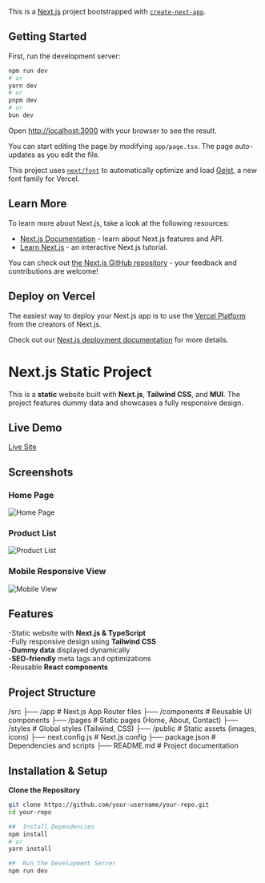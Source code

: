 This is a [Next.js](https://nextjs.org) project bootstrapped with [`create-next-app`](https://nextjs.org/docs/app/api-reference/cli/create-next-app).

## Getting Started

First, run the development server:

```bash
npm run dev
# or
yarn dev
# or
pnpm dev
# or
bun dev
```

Open [http://localhost:3000](http://localhost:3000) with your browser to see the result.

You can start editing the page by modifying `app/page.tsx`. The page auto-updates as you edit the file.

This project uses [`next/font`](https://nextjs.org/docs/app/building-your-application/optimizing/fonts) to automatically optimize and load [Geist](https://vercel.com/font), a new font family for Vercel.

## Learn More

To learn more about Next.js, take a look at the following resources:

- [Next.js Documentation](https://nextjs.org/docs) - learn about Next.js features and API.
- [Learn Next.js](https://nextjs.org/learn) - an interactive Next.js tutorial.

You can check out [the Next.js GitHub repository](https://github.com/vercel/next.js) - your feedback and contributions are welcome!

## Deploy on Vercel

The easiest way to deploy your Next.js app is to use the [Vercel Platform](https://vercel.com/new?utm_medium=default-template&filter=next.js&utm_source=create-next-app&utm_campaign=create-next-app-readme) from the creators of Next.js.

Check out our [Next.js deployment documentation](https://nextjs.org/docs/app/building-your-application/deploying) for more details.

#  Next.js Static Project

This is a **static** website built with **Next.js**, **Tailwind CSS**, and **MUI**. The project features dummy data and showcases a fully responsive design.

##  Live Demo
[Live Site](https://your-live-demo-link.com)

##  Screenshots

###  Home Page
![Home Page](public/readme-assets/homepage.png)

###  Product List
![Product List](public/readme-assets/products.png)

###  Mobile Responsive View
![Mobile View](public/readme-assets/mobile-view.png)

##  Features
-Static website with **Next.js & TypeScript**  
-Fully responsive design using **Tailwind CSS**  
-**Dummy data** displayed dynamically  
-**SEO-friendly** meta tags and optimizations  
-Reusable **React components**  

##  Project Structure
/src ├── /app # Next.js App Router files
├── /components # Reusable UI components 
├── /pages # Static pages (Home, About, Contact) 
├── /styles # Global styles (Tailwind, CSS) 
├── /public # Static assets (images, icons)
├── next.config.js # Next.js config 
├── package.json # Dependencies and scripts 
├── README.md # Project documentation 

##  Installation & Setup
**Clone the Repository**  
   ```sh
   git clone https://github.com/your-username/your-repo.git
   cd your-repo

##  Install Dependencies
npm install
# or
yarn install

##  Run the Development Server
npm run dev
